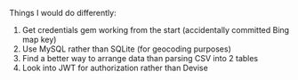 Things I would do differently:
1. Get credentials gem working from the start (accidentally committed Bing map key)
2. Use MySQL rather than SQLite (for geocoding purposes)
3. Find a better way to arrange data than parsing CSV into 2 tables
4. Look into JWT for authorization rather than Devise